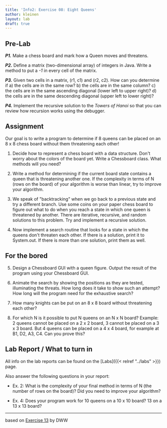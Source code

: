```yaml
---
title: 'Info2: Exercise 08: Eight Queens'
author: kleinen
layout: lab
draft: true
---
```


## Pre-Lab
***P1.*** Make a chess board and mark how a Queen moves and threatens.

***P2.*** Define a matrix (two-dimensional array) of integers in Java. Write a method to put a *-1* in every cell of the matrix.

***P3.*** Given two cells in a matrix, (r1, c1) and (r2, c2). How can you determine if
      a) the cells are in the same row?
      b) the cells are in the same column?
      c) the cells are in the same ascending diagonal (lower left to upper right)?
      d) the cells are in the same descending diagonal (upper left to lower right)?

***P4.*** Implement the recursive solution to the *Towers of Hanoi* so that you can review how recursion works using the debugger.

## Assignment
Our goal is to write a program to determine if 8 queens can be placed on an 8 x 8 chess board without them threatening each other!

1. Decide how to represent a chess board with a data structure. Don't worry about the colors of the board yet. Write a Chessboard class. What methods will you need?

2. Write a method for determining if the current board state contains a queen that is threatening another one. If the complexity in terms of N (rows on the board) of your algorithm is worse than linear, try to improve your algorithm.

3. We speak of "backtracking" when we go back to a previous state and try a different branch. Use some coins on your paper chess board to figure out what to do when you reach a state in which one queen is threatened by another. There are iterative, recursive, and random solutions to this problem. Try and implement a recursive solution.

4. Now implement a search routine that looks for a state in which the queens don't threaten each other. If there is a solution, print it to System.out. If there is more than one solution, print them as well.

## For the bored
5. Design a Chessboard GUI with a queen figure. Output the result of the program using your Chessboard GUI.

6. Animate the search by showing the positions as they are tested, illuminating the threats. How long does it take to show such an attempt? How long will the program need for the exhaustive search?

7. How many knights can be put on an 8 x 8 board without threatening each other?

8. For which N is it possible to put N queens on an N x N board? Example: 2 queens cannot be placed on a 2 x 2 board, 3 cannot be placed on a 3 x 3 board. But 4 queens can be placed on a 4 x 4 board, for example at B1, D2, A3, C4. Can you prove this?

## Lab Report / What to turn in

All info on the lab reports can be found on the [Labs]({{< relref "../labs" >}}) page.

Also answer the following questions in your report:

* Ex. 2: What is the complexity of your final method in terms of N (the number of rows on the board)? Did you need to improve your algorithm?

* Ex. 4: Does your program work for 10 queens on a 10 x 10 board? 13 on a 13 x 13 board?

----

based on [Exercise 13](https://people.f4.htw-berlin.de/~weberwu/info2/labs/ExerD.shtml) by DWW
